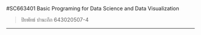 #SC663401 Basic Programing for Data Science and Data Visualization
> ปิยพัทธ์ ปานะถึก 643020507-4
-------------------------------
